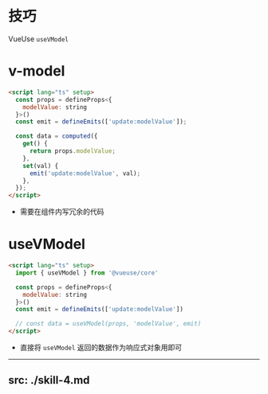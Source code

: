 # 技巧
VueUse `useVModel`

<div class="grid grid-cols-2 gap-x-4"><div>

# v-model

```html {monaco} {height: '255px'}
<script lang="ts" setup>
  const props = defineProps<{
    modelValue: string
  }>()
  const emit = defineEmits(['update:modelValue']);

  const data = computed({
    get() {
      return props.modelValue;
    },
    set(val) {
      emit('update:modelValue', val);
    },
  });
</script>
```

<div class="mt-4" v-click>

- 需要在组件内写冗余的代码

</div>

</div><div>

# useVModel

```html {monaco} {height: '255px'}
<script lang="ts" setup>
  import { useVModel } from '@vueuse/core'

  const props = defineProps<{
    modelValue: string
  }>()
  const emit = defineEmits(['update:modelValue'])

  // const data = useVModel(props, 'modelValue', emit)
</script>
```

<div class="mt-4" v-click>

- 直接将 `useVModel` 返回的数据作为响应式对象用即可

</div>
</div></div>

---
src: ./skill-4.md
---
